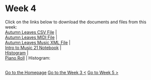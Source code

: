 <script src="https://rawcdn.githack.com/oscarmorrison/md-page/master/md-page.js"></script><noscript>
# Week 4
Click on the links below to download the documents and files from this week:
<br>[Autumn Leaves CSV File](https://2705093v.github.io/MCA-2024/Week4/ALIC.csv) | 
<br>[Autumn Leaves MIDI File](https://2705093v.github.io/MCA-2024/Week4/Autumn_Leaves_in_C.mid) | 
<br>[Autumn Leaves Music XML File](https://2705093v.github.io/MCA-2024/Week4/Autumn_Leaves_in_C.musicxml) | 
<br>[Intro to Music 21 Notebook](https://2705093v.github.io/MCA-2024/Week4/Introtomusic21.ipynb) | 
<br>[Histogram](https://2705093v.github.io/MCA-2024/Week4/histogram.png.html) | 
<br>[Piano Roll](https://2705093v.github.io/MCA-2024/Week4/pianoroll.png) | 
  Histogram:
  
<br>[Go to the Homepage](https://2705093v.github.io/MCA-2024/homepage.html)
[Go to the Week 3 <](https://2705093v.github.io/MCA-2024/Week3/week3.html)
[Go to Week 5 >](https://2705093v.github.io/MCA-2024/Week5/Week5.html)
